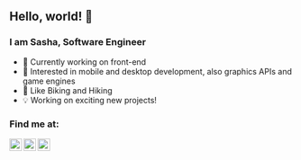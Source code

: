 ## Hello, world! 👋

### I am Sasha, Software Engineer
- 📱 Currently working on front-end
- 🔭 Interested in  mobile and desktop development, also graphics APIs and game engines
- 🚴 Like Biking and Hiking
- 💡 Working on exciting new projects!

### Find me at:

[<img align="left" alt="sashachekunov | Telegram" width="22px" src="https://cdn.jsdelivr.net/npm/simple-icons@v3/icons/telegram.svg" />][telegram]
[<img align="left" alt="sashachekunov | VK" width="22px" src="https://cdn.jsdelivr.net/npm/simple-icons@v3/icons/vk.svg" />][vk]
[<img align="left" alt="chequnov | Instagram" width="22px" src="https://cdn.jsdelivr.net/npm/simple-icons@v3/icons/instagram.svg" />][instagram]

[telegram]: http://t.me/sashachekunov
[vk]: https://vk.com/sashachekunov
[instagram]: https://www.instagram.com/chequnov
